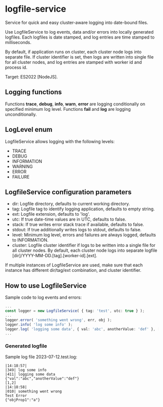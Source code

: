 # logfile-service
Service for quick and easy cluster-aware logging into date-bound files.

Use LogfileService to log events, data and/or errors into locally generated logfiles.
Each logfiles is date stamped, and log entries are time stamped to milliseconds.

By default, if application runs on cluster, each cluster node logs into separate file.
If cluster identifier is set, then logs are written into single file for all cluster nodes,
 and log entries are stamped with worker id and process id.

Target: ES2022 [NodeJS].


## Logging functions
Functions **trace**, **debug**, **info**, **warn**, **error** are logging conditionally on specified minimum log level.
Functions **fail** and **log** are logging unconditionally.


## LogLevel enum
LogfileService allows logging with the following levels:
* TRACE
* DEBUG
* INFORMATION
* WARNING
* ERROR
* FAILURE


## LogfileService configuration parameters
* dir: Logfile directory, defaults to current working directory.
* tag: Logfile tag to identify logging application, defaults to empty string.
* ext: Logfile extension, defaults to 'log'.
* utc: If true date-time values are in UTC, defaults to false.
* stack: If true writes error stack trace if available, defaults to false.
* stdout: If true additionally writes logs to stdout, defaults to false.
* level: Minimum log level, errors and failures are always logged, defaults to INFORMATION.
* cluster: Logfile cluster identifier if logs to be written into a single file for all cluster nodes.
By default, each cluster node logs into separate logfile [dir]/YYYY-MM-DD.[tag].[worker-id].[ext].

If multiple instances of LogfileService are used, make sure that each instance has different dir/tag/ext combination, and cluster identifier.


## How to use LogfileService
Sample code to log events and errors:

```ts
...
const logger = new LogfileService( { tag: 'test', utc: true } );
...
logger.error( 'something went wrong', err, obj );
logger.info( 'log some info' );
logger.log( 'logging some data', { val: 'abc', anotherValue: 'def' }, [ 1, 2 ] );
...
```

### Generated logfile
Sample log file 2023-07-12.test.log:

```
|14:18:57|
|349| log some info
|411| logging some data
{"val":"abc","anotherValue":"def"}
[1,2]
|14:18:58|
|010| something went wrong
Test Error
{"objProp1":"a"}
```
